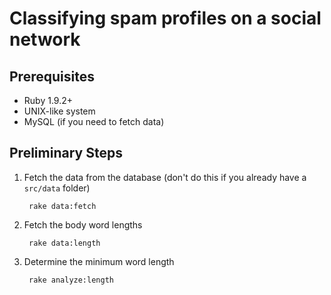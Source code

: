 Classifying spam profiles on a social network
=============================================

Prerequisites
-------------

- Ruby 1.9.2+
- UNIX-like system
- MySQL (if you need to fetch data)

Preliminary Steps
-----------------

1. Fetch the data from the database (don't do this if you already have a
    `src/data` folder)

        rake data:fetch

2. Fetch the body word lengths

        rake data:length

3. Determine the minimum word length

        rake analyze:length
